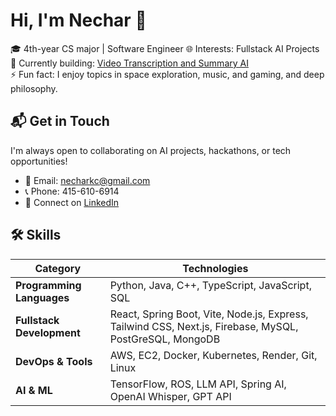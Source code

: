# Hi, I'm Nechar 👋

🎓 4th-year CS major | Software Engineer 
🌐 Interests: Fullstack AI Projects  
🚀 Currently building: [Video Transcription and Summary AI](https://github.com/SpeedRelativity/Lecture-Summarizer---SPRINGBOOT-JAVA-PYTHON)  
⚡ Fun fact: I enjoy topics in space exploration, music, and gaming, and deep philosophy.

## 📬 Get in Touch
I'm always open to collaborating on AI projects, hackathons, or tech opportunities!  
- 📧 Email: [necharkc@gmail.com](mailto:necharkc@gmail.com)  
- 📞 Phone: 415-610-6914  
- 💬 Connect on [LinkedIn](https://linkedin.com/in/necharkc)  

## 🛠️ Skills
| **Category**              | **Technologies**                                                                 |
|---------------------------|----------------------------------------------------------------------------------|
| **Programming Languages**| Python, Java, C++, TypeScript, JavaScript, SQL                                   |
| **Fullstack Development** | React, Spring Boot, Vite, Node.js, Express, Tailwind CSS, Next.js, Firebase, MySQL, PostGreSQL, MongoDB |
| **DevOps & Tools**       | AWS, EC2, Docker, Kubernetes, Render, Git, Linux                                |
| **AI & ML**              | TensorFlow, ROS, LLM API, Spring AI, OpenAI Whisper, GPT API                    |
